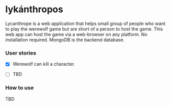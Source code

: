 # lykánthropos

Lycanthrope is a web application that helps small group of people who want to play the werewolf game but are short of a person to host the game. This web app can host the game via a web-browser on any platform. No installation required. MongoDB is the backend database.

### User stories

-[x] Werewolf can kill a character.
-[ ] TBD


### How to use
TBD
